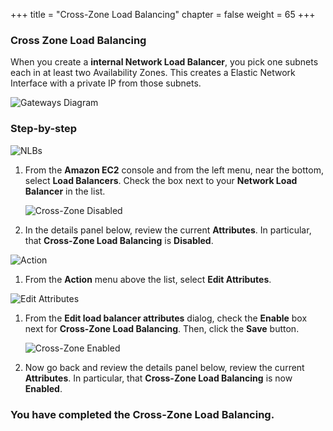 +++
title = "Cross-Zone Load Balancing"
chapter = false
weight = 65
+++

### Cross Zone Load Balancing


When you create a **internal Network Load Balancer**, you pick one subnets each in at least two Availability Zones. This creates a Elastic Network Interface with a private IP from those subnets. 

![Gateways Diagram](/images/nlb-cz-diagram.png)

### Step-by-step

   ![NLBs](/images/nlb-nlb-list.png)
1. From the **Amazon EC2** console and from the left menu, near the bottom, select **Load Balancers**. Check the box next to your **Network Load Balancer** in the list.

   ![Cross-Zone Disabled](/images/nlb-cz-before.png)

1. In the details panel below, review the current **Attributes**. In particular, that **Cross-Zone Load Balancing** is **Disabled**.

  ![Action](/images/nlb-cz-action.png)

1. From the **Action** menu above the list, select **Edit Attributes**.

  ![Edit Attributes](/images/nlb-cz-edit.png)
1. From the **Edit load balancer attributes** dialog, check the **Enable** box next for **Cross-Zone Load Balancing**. Then, click the **Save** button.


   ![Cross-Zone Enabled](/images/creategateways-ngwcreated.png)

1. Now go back and review the details panel below, review the current **Attributes**. In particular, that **Cross-Zone Load Balancing** is now **Enabled**.

### You have completed the Cross-Zone Load Balancing.
